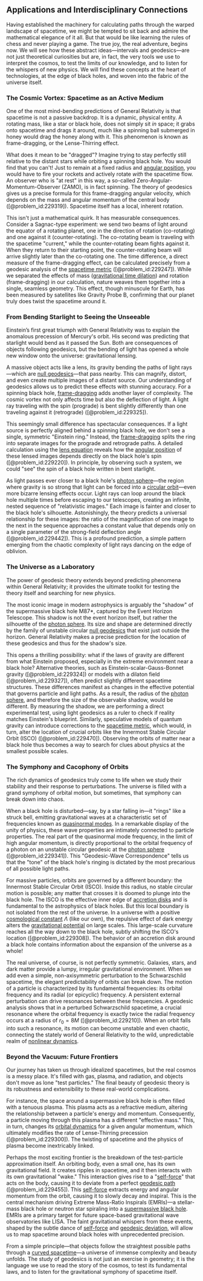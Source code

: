 ## Applications and Interdisciplinary Connections

Having established the machinery for calculating paths through the warped landscape of spacetime, we might be tempted to sit back and admire the mathematical elegance of it all. But that would be like learning the rules of chess and never playing a game. The true joy, the real adventure, begins now. We will see how these abstract ideas—intervals and geodesics—are not just theoretical curiosities but are, in fact, the very tools we use to interpret the cosmos, to test the limits of our knowledge, and to listen for the whispers of new physics. We will find these concepts at the heart of technologies, at the edge of black holes, and woven into the fabric of the universe itself.

### The Cosmic Vortex: Spacetime as an Active Medium

One of the most mind-bending predictions of General Relativity is that spacetime is not a passive backdrop. It is a dynamic, physical entity. A rotating mass, like a star or black hole, does not simply sit *in* space; it grabs onto spacetime and drags it around, much like a spinning ball submerged in honey would drag the honey along with it. This phenomenon is known as frame-dragging, or the Lense-Thirring effect.

What does it mean to be "dragged"? Imagine trying to stay perfectly still relative to the distant stars while orbiting a spinning black hole. You would find that you can't! Just to remain at a fixed radius and [angular position](@article_id:173559), you would have to fire your rockets and actively rotate *with* the spacetime flow. An observer who is "at rest" in this way, a so-called Zero-Angular-Momentum-Observer (ZAMO), is in fact spinning. The theory of geodesics gives us a precise formula for this frame-dragging angular velocity, which depends on the mass and angular momentum of the central body ([@problem_id:229319]). Spacetime itself has a local, inherent rotation.

This isn't just a mathematical quirk. It has measurable consequences. Consider a Sagnac-type experiment: we send two beams of light around the equator of a rotating planet, one in the direction of rotation (co-rotating) and one against it (counter-rotating). The co-rotating beam is traveling with the spacetime "current," while the counter-rotating beam fights against it. When they return to their starting point, the counter-rotating beam will arrive slightly later than the co-rotating one. The time difference, a direct measure of the frame-dragging effect, can be calculated precisely from a geodesic analysis of the [spacetime metric](@article_id:263081) ([@problem_id:229247]). While we separated the effects of mass ([gravitational time dilation](@article_id:161649)) and rotation (frame-dragging) in our calculation, nature weaves them together into a single, seamless geometry. This effect, though minuscule for Earth, has been measured by satellites like Gravity Probe B, confirming that our planet truly does twist the spacetime around it.

### From Bending Starlight to Seeing the Unseeable

Einstein’s first great triumph with General Relativity was to explain the anomalous precession of Mercury's orbit. His second was predicting that starlight would bend as it passed the Sun. Both are consequences of objects following geodesics, but the bending of light has opened a whole new window onto the universe: gravitational lensing.

A massive object acts like a lens, its gravity bending the paths of light rays—which are [null geodesics](@article_id:158309)—that pass nearby. This can magnify, distort, and even create multiple images of a distant source. Our understanding of geodesics allows us to predict these effects with stunning accuracy. For a spinning black hole, [frame-dragging](@article_id:159698) adds another layer of complexity. The cosmic vortex not only affects time but also the deflection of light. A light ray traveling with the spin (prograde) is bent slightly differently than one traveling against it (retrograde) ([@problem_id:229325]).

This seemingly small difference has spectacular consequences. If a light source is perfectly aligned behind a spinning black hole, we don't see a single, symmetric "Einstein ring." Instead, the [frame-dragging](@article_id:159698) splits the ring into separate images for the prograde and retrograde paths. A detailed calculation using the [lens equation](@article_id:160540) reveals how the [angular position](@article_id:173559) of these lensed images depends directly on the black hole's spin ([@problem_id:229220]). In principle, by observing such a system, we could "see" the spin of a black hole written in bent starlight.

As light passes ever closer to a black hole's [photon sphere](@article_id:158948)—the region where gravity is so strong that light can be forced into a [circular orbit](@article_id:173229)—even more bizarre lensing effects occur. Light rays can loop around the black hole multiple times before escaping to our telescopes, creating an infinite, nested sequence of "relativistic images." Each image is fainter and closer to the black hole's silhouette. Astonishingly, the theory predicts a universal relationship for these images: the ratio of the magnification of one image to the next in the sequence approaches a constant value that depends only on a single parameter of the strong-field deflection angle ([@problem_id:229442]). This is a profound prediction, a simple pattern emerging from the chaotic complexity of light rays dancing on the edge of oblivion.

### The Universe as a Laboratory

The power of geodesic theory extends beyond predicting phenomena within General Relativity; it provides the ultimate toolkit for testing the theory itself and searching for new physics.

The most iconic image in modern astrophysics is arguably the "shadow" of the supermassive black hole M87*, captured by the Event Horizon Telescope. This shadow is not the event horizon itself, but rather the silhouette of the [photon sphere](@article_id:158948). Its size and shape are determined directly by the family of unstable circular [null geodesics](@article_id:158309) that exist just outside the horizon. General Relativity makes a precise prediction for the location of these geodesics and thus for the shadow's size.

This opens a thrilling possibility: what if the laws of gravity are different from what Einstein proposed, especially in the extreme environment near a black hole? Alternative theories, such as Einstein-scalar-Gauss-Bonnet gravity ([@problem_id:229324]) or models with a dilaton field ([@problem_id:229327]), often predict slightly different spacetime structures. These differences manifest as changes in the effective potential that governs particle and light paths. As a result, the radius of the [photon sphere](@article_id:158948), and therefore the size of the observable shadow, would be different. By measuring the shadow, we are performing a direct experimental test, using light geodesics as a ruler to check if reality matches Einstein's blueprint. Similarly, speculative models of quantum gravity can introduce corrections to the [spacetime metric](@article_id:263081), which would, in turn, alter the location of crucial orbits like the Innermost Stable Circular Orbit (ISCO) ([@problem_id:229470]). Observing the orbits of matter near a black hole thus becomes a way to search for clues about physics at the smallest possible scales.

### The Symphony and Cacophony of Orbits

The rich dynamics of geodesics truly come to life when we study their stability and their response to perturbations. The universe is filled with a grand symphony of orbital motion, but sometimes, that symphony can break down into chaos.

When a black hole is disturbed—say, by a star falling in—it "rings" like a struck bell, emitting gravitational waves at a characteristic set of frequencies known as [quasinormal modes](@article_id:264044). In a remarkable display of the unity of physics, these wave properties are intimately connected to particle properties. The real part of the quasinormal mode frequency, in the limit of high angular momentum, is directly proportional to the orbital frequency of a photon on an unstable circular geodesic at the [photon sphere](@article_id:158948) ([@problem_id:229341]). This "Geodesic-Wave Correspondence" tells us that the "tone" of the black hole's ringing is dictated by the most precarious of all possible light paths.

For massive particles, orbits are governed by a different boundary: the Innermost Stable Circular Orbit (ISCO). Inside this radius, no stable circular motion is possible; any matter that crosses it is doomed to plunge into the black hole. The ISCO is the effective inner edge of [accretion disks](@article_id:159479) and is fundamental to the astrophysics of black holes. But this local boundary is not isolated from the rest of the universe. In a universe with a positive [cosmological constant](@article_id:158803) $\Lambda$ (like our own), the repulsive effect of dark energy alters the [gravitational potential](@article_id:159884) on large scales. This large-scale curvature reaches all the way down to the black hole, subtly shifting the ISCO's location ([@problem_id:229308]). The behavior of an accretion disk around a black hole contains information about the expansion of the universe as a whole!

The real universe, of course, is not perfectly symmetric. Galaxies, stars, and dark matter provide a lumpy, irregular gravitational environment. When we add even a simple, non-axisymmetric perturbation to the Schwarzschild spacetime, the elegant predictability of orbits can break down. The motion of a particle is characterized by its fundamental frequencies: its orbital frequency and its radial (or epicyclic) frequency. A persistent external perturbation can drive resonances between these frequencies. A geodesic analysis shows that in a perturbed Schwarzschild spacetime, a crucial resonance where the orbital frequency is exactly twice the radial frequency occurs at a radius of $r_0 = 8M$ ([@problem_id:229210]). When an orbit falls into such a resonance, its motion can become unstable and even chaotic, connecting the stately world of General Relativity to the wild, unpredictable realm of [nonlinear dynamics](@article_id:140350).

### Beyond the Vacuum: Future Frontiers

Our journey has taken us through idealized spacetimes, but the real cosmos is a messy place. It's filled with gas, plasma, and radiation, and objects don't move as lone "test particles." The final beauty of geodesic theory is its robustness and extensibility to these real-world complications.

For instance, the space around a supermassive black hole is often filled with a tenuous plasma. This plasma acts as a refractive medium, altering the relationship between a particle's energy and momentum. Consequently, a particle moving through this plasma has a different "effective mass." This, in turn, changes its [orbital dynamics](@article_id:161376) for a given angular momentum, which ultimately modifies the rate of Lense-Thirring precession ([@problem_id:229300]). The twisting of spacetime and the physics of plasma become inextricably linked.

Perhaps the most exciting frontier is the breakdown of the test-particle approximation itself. An orbiting body, even a small one, has its own gravitational field. It creates ripples in spacetime, and it then interacts with its own gravitational "wake." This interaction gives rise to a "[self-force](@article_id:270289)" that acts on the body, causing it to deviate from a perfect [geodesic path](@article_id:263610) ([@problem_id:229455]). This [self-force](@article_id:270289) extracts energy and angular momentum from the orbit, causing it to slowly decay and inspiral. This is the central mechanism driving Extreme Mass-Ratio Inspirals (EMRIs)—a stellar-mass black hole or neutron star spiraling into a [supermassive black hole](@article_id:159462). EMRIs are a primary target for future space-based gravitational wave observatories like LISA. The faint gravitational whispers from these events, shaped by the subtle dance of [self-force](@article_id:270289) and [geodesic deviation](@article_id:159578), will allow us to map spacetime around black holes with unprecedented precision.

From a simple principle—that objects follow the straightest possible paths through a [curved spacetime](@article_id:184444)—a universe of immense complexity and beauty unfolds. The study of geodesics is not just an exercise in geometry; it is the language we use to read the story of the cosmos, to test its fundamental laws, and to listen for the gravitational symphony of spacetime itself.